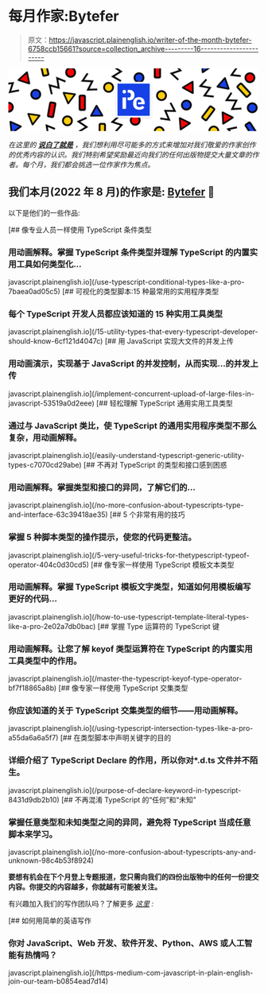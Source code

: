 # 每月作家:Bytefer

> 原文：<https://javascript.plainenglish.io/writer-of-the-month-bytefer-6758ccb15661?source=collection_archive---------16----------------------->

![](img/ffea83293ba513fac8020f73bfc05592.png)

*在这里的* [***说白了就是***](https://plainenglish.io) *，我们想利用尽可能多的方式来增加对我们敬爱的作家创作的优秀内容的认识。我们特别希望奖励最近向我们的任何出版物提交大量文章的作者。每个月，我们都会挑选一位作家作为焦点。*

## 我们本月(2022 年 8 月)的作家是: [Bytefer](https://medium.com/@bytefer) 🎉

以下是他们的一些作品:

[](/use-typescript-conditional-types-like-a-pro-7baea0ad05c5) [## 像专业人员一样使用 TypeScript 条件类型

### 用动画解释。掌握 TypeScript 条件类型并理解 TypeScript 的内置实用工具如何类型化…

javascript.plainenglish.io](/use-typescript-conditional-types-like-a-pro-7baea0ad05c5) [](/15-utility-types-that-every-typescript-developer-should-know-6cf121d4047c) [## 可视化的类型脚本:15 种最常用的实用程序类型

### 每个 TypeScript 开发人员都应该知道的 15 种实用工具类型

javascript.plainenglish.io](/15-utility-types-that-every-typescript-developer-should-know-6cf121d4047c) [](/implement-concurrent-upload-of-large-files-in-javascript-53519a0d2eee) [## 用 JavaScript 实现大文件的并发上传

### 用动画演示，实现基于 JavaScript 的并发控制，从而实现…的并发上传

javascript.plainenglish.io](/implement-concurrent-upload-of-large-files-in-javascript-53519a0d2eee) [](/easily-understand-typescript-generic-utility-types-c7070cd29abe) [## 轻松理解 TypeScript 通用实用工具类型

### 通过与 JavaScript 类比，使 TypeScript 的通用实用程序类型不那么复杂，用动画解释。

javascript.plainenglish.io](/easily-understand-typescript-generic-utility-types-c7070cd29abe) [](/no-more-confusion-about-typescripts-type-and-interface-63c39418ae35) [## 不再对 TypeScript 的类型和接口感到困惑

### 用动画解释。掌握类型和接口的异同，了解它们的…

javascript.plainenglish.io](/no-more-confusion-about-typescripts-type-and-interface-63c39418ae35) [](/5-very-useful-tricks-for-thetypescript-typeof-operator-404c0d30cd5) [## 5 个非常有用的技巧

### 掌握 5 种脚本类型的操作提示，使您的代码更整洁。

javascript.plainenglish.io](/5-very-useful-tricks-for-thetypescript-typeof-operator-404c0d30cd5) [](/how-to-use-typescript-template-literal-types-like-a-pro-2e02a7db0bac) [## 像专家一样使用 TypeScript 模板文本类型

### 用动画解释。掌握 TypeScript 模板文字类型，知道如何用模板编写更好的代码…

javascript.plainenglish.io](/how-to-use-typescript-template-literal-types-like-a-pro-2e02a7db0bac) [](/master-the-typescript-keyof-type-operator-bf7f18865a8b) [## 掌握 Type 运算符的 TypeScript 键

### 用动画解释。让您了解 keyof 类型运算符在 TypeScript 的内置实用工具类型中的作用。

javascript.plainenglish.io](/master-the-typescript-keyof-type-operator-bf7f18865a8b) [](/using-typescript-intersection-types-like-a-pro-a55da6a6a5f7) [## 像专家一样使用 TypeScript 交集类型

### 你应该知道的关于 TypeScript 交集类型的细节——用动画解释。

javascript.plainenglish.io](/using-typescript-intersection-types-like-a-pro-a55da6a6a5f7) [](/purpose-of-declare-keyword-in-typescript-8431d9db2b10) [## 在类型脚本中声明关键字的目的

### 详细介绍了 TypeScript Declare 的作用，所以你对*.d.ts 文件并不陌生。

javascript.plainenglish.io](/purpose-of-declare-keyword-in-typescript-8431d9db2b10) [](/no-more-confusion-about-typescripts-any-and-unknown-98c4b53f8924) [## 不再混淆 TypeScript 的“任何”和“未知”

### 掌握任意类型和未知类型之间的异同，避免将 TypeScript 当成任意脚本来学习。

javascript.plainenglish.io](/no-more-confusion-about-typescripts-any-and-unknown-98c4b53f8924) 

**要想有机会在下个月登上专题报道，您只需向我们的四份出版物中的任何一份提交内容。你提交的内容越多，你就越有可能被关注。**

有兴趣加入我们的写作团队吗？了解更多 [*这里*](/https-medium-com-javascript-in-plain-english-join-our-team-b0854ead7d14) *:*

[](/https-medium-com-javascript-in-plain-english-join-our-team-b0854ead7d14) [## 如何用简单的英语写作

### 你对 JavaScript、Web 开发、软件开发、Python、AWS 或人工智能有热情吗？

javascript.plainenglish.io](/https-medium-com-javascript-in-plain-english-join-our-team-b0854ead7d14)